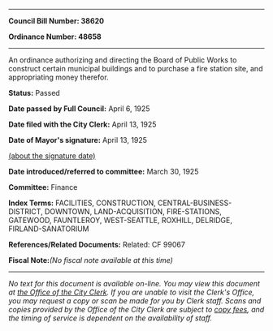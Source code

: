 

********

**Council Bill Number: 38620**
   
**Ordinance Number: 48658**
********

 An ordinance authorizing and directing the Board of Public Works to construct certain municipal buildings and to purchase a fire station site, and appropriating money therefor.

**Status:** Passed
   
**Date passed by Full Council:** April 6, 1925
   
**Date filed with the City Clerk:** April 13, 1925
   
**Date of Mayor's signature:** April 13, 1925
   
[(about the signature date)](/~public/approvaldate.htm)
   
   
   
**Date introduced/referred to committee:** March 30, 1925
   
**Committee:** Finance
   
   
**Index Terms:** FACILITIES, CONSTRUCTION, CENTRAL-BUSINESS-DISTRICT, DOWNTOWN, LAND-ACQUISITION, FIRE-STATIONS, GATEWOOD, FAUNTLEROY, WEST-SEATTLE, ROXHILL, DELRIDGE, FIRLAND-SANATORIUM

**References/Related Documents:** Related: CF 99067

**Fiscal Note:**_(No fiscal note available at this time)_
********

_No text for this document is available on-line. You may view this document at [the Office of the City Clerk](http://www.seattle.gov/leg/clerk/contactUs.htm). If you are unable to visit the Clerk's Office, you may request a copy or scan be made for you by Clerk staff. Scans and copies provided by the Office of the City Clerk are subject to [copy fees](http://clerk.seattle.gov/~public/clerkfees.htm), and the timing of service is dependent on the availability of staff._

